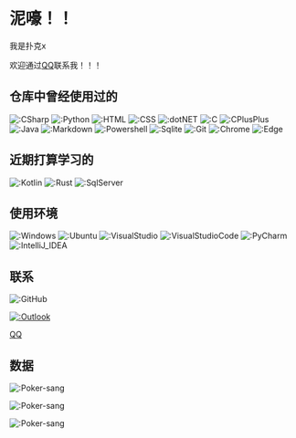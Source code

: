 # 泥嚎！！

我是扑克x

欢迎通过[QQ](http://wpa.qq.com/msgrd?v=3&uin=2639914082&site=qq&menu=yes)联系我！！！

## 仓库中曾经使用过的

![:CSharp](https://img.shields.io/badge/C%23-239120?style=for-the-badge&logo=c-sharp&logoColor=white)
![:Python](https://img.shields.io/badge/Python-3776AB?style=for-the-badge&logo=python&logoColor=white)
![:HTML](https://img.shields.io/badge/HTML5-E34F26?style=for-the-badge&logo=html5&logoColor=white)
![:CSS](https://img.shields.io/badge/CSS3-1572B6?style=for-the-badge&logo=css3&logoColor=white)
![:dotNET](	https://img.shields.io/badge/.NET-5C2D91?style=for-the-badge&logo=.net&logoColor=white)
![:C](https://img.shields.io/badge/C-00599C?style=for-the-badge&logo=c&logoColor=white)
![:CPlusPlus](https://img.shields.io/badge/C%2B%2B-00599C?style=for-the-badge&logo=c%2B%2B&logoColor=white)
![:Java](https://img.shields.io/badge/Java-ED8B00?style=for-the-badge&logo=java&logoColor=white)
![:Markdown](https://img.shields.io/badge/Markdown-000000?style=for-the-badge&logo=markdown&logoColor=white)
![:Powershell](https://img.shields.io/badge/Powershell-2CA5E0?style=for-the-badge&logo=powershell&logoColor=white)
![:Sqlite](https://img.shields.io/badge/SQLite-07405E?style=for-the-badge&logo=sqlite&logoColor=white)
![:Git](https://img.shields.io/badge/GIT-E44C30?style=for-the-badge&logo=git&logoColor=white)
![:Chrome](https://img.shields.io/badge/Google_chrome-4285F4?style=for-the-badge&logo=Google-chrome&logoColor=white)
![:Edge](https://img.shields.io/badge/Microsoft_Edge-0078D7?style=for-the-badge&logo=Microsoft-edge&logoColor=white)
	
## 近期打算学习的

![:Kotlin](https://img.shields.io/badge/Kotlin-0095D5?&style=for-the-badge&logo=kotlin&logoColor=white)
![:Rust](https://img.shields.io/badge/Rust-000000?style=for-the-badge&logo=rust&logoColor=white)
![:SqlServer](https://img.shields.io/badge/Microsoft%20SQL%20Server-CC2927?style=for-the-badge&logo=microsoft%20sql%20server&logoColor=white)

## 使用环境

![:Windows](https://img.shields.io/badge/Windows-0078D6?style=for-the-badge&logo=windows&logoColor=white)
![:Ubuntu](https://img.shields.io/badge/Ubuntu-E95420?style=for-the-badge&logo=ubuntu&logoColor=white)
![:VisualStudio](https://img.shields.io/badge/Visual_Studio-5C2D91?style=for-the-badge&logo=visual%20studio&logoColor=white)
![:VisualStudioCode](https://img.shields.io/badge/Visual_Studio_Code-0078D4?style=for-the-badge&logo=visual%20studio%20code&logoColor=white)
![:PyCharm](https://img.shields.io/badge/PyCharm-000000.svg?&style=for-the-badge&logo=PyCharm&logoColor=white)
![:IntelliJ_IDEA](https://img.shields.io/badge/IntelliJ_IDEA-000000.svg?style=for-the-badge&logo=intellij-idea&logoColor=white)

## 联系

![:GitHub](https://img.shields.io/badge/GitHub-100000?style=for-the-badge&logo=github&logoColor=white)

[![:Outlook](https://img.shields.io/badge/Microsoft_Outlook-0078D4?style=for-the-badge&logo=microsoft-outlook&logoColor=white)](mailto:poker_sang@outlook.com)

[QQ](http://wpa.qq.com/msgrd?v=3&uin=2639914082&site=qq&menu=yes)

## 数据

![:Poker-sang](https://github-readme-stats.vercel.app/api?username=Poker-sang&include_all_commits=true&show_icons=true&hide_title=true&hide_border=true)

![:Poker-sang](https://github-readme-stats.vercel.app/api/top-langs/?username=Poker-sang&layout=compact&hide_title=true&hide_border=true)

![:Poker-sang](https://count.getloli.com/get/@:Poker-sang?theme=rule34)
